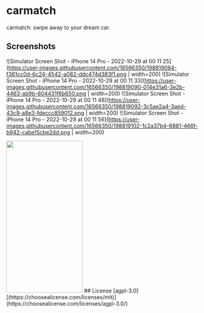 # carmatch
carmatch: swipe away to your dream car.

## Screenshots
![Simulator Screen Shot - iPhone 14 Pro - 2022-10-29 at 00 11 25](https://user-images.githubusercontent.com/16566350/198819084-f361cc0d-6c24-4542-a082-ddc474d383f1.png | width=200)
![Simulator Screen Shot - iPhone 14 Pro - 2022-10-29 at 00 11 33](https://user-images.githubusercontent.com/16566350/198819090-014e31a6-3e2b-4463-ab9b-604431f6b650.png | width=200)
![Simulator Screen Shot - iPhone 14 Pro - 2022-10-29 at 00 11 48](https://user-images.githubusercontent.com/16566350/198819092-3c5ae2a4-3aed-43c9-a8e3-fdeccc859012.png | width=200)
![Simulator Screen Shot - iPhone 14 Pro - 2022-10-29 at 00 11 56](https://user-images.githubusercontent.com/16566350/198819102-1c2a37b4-6881-466f-b942-cabe15cbe2dd.png | width=200)

<img src="[https://camo.githubusercontent.com/...](https://user-images.githubusercontent.com/16566350/198819084-f361cc0d-6c24-4542-a082-ddc474d383f1.png )" data-canonical-src="[https://gyazo.com/eb5c5741b6a9a16c692170a41a49c858.png](https://user-images.githubusercontent.com/16566350/198819084-f361cc0d-6c24-4542-a082-ddc474d383f1.png)" width="200" height="400" />
## License
[agpl-3.0][(https://choosealicense.com/licenses/mit)](https://choosealicense.com/licenses/agpl-3.0/)
